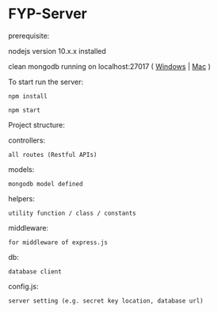 # FYP-Server


prerequisite:

nodejs version 10.x.x installed

clean mongodb running on localhost:27017 ( [Windows](https://stackoverflow.com/questions/20796714/how-do-i-start-mongo-db-from-windows) | [Mac](https://stackoverflow.com/questions/18452023/installing-and-running-mongodb-on-osx) )

To start run the server:

`npm install`

`npm start`


Project structure:

controllers: 

    all routes (Restful APIs)

models: 

    mongodb model defined

helpers: 

    utility function / class / constants


middleware: 

    for middleware of express.js


db: 

    database client

config.js: 

    server setting (e.g. secret key location, database url)
